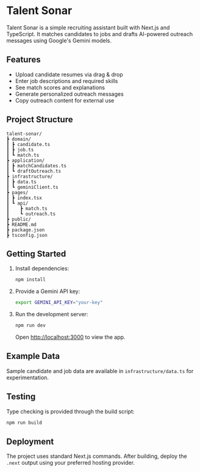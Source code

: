 # Talent Sonar

Talent Sonar is a simple recruiting assistant built with Next.js and TypeScript. It matches candidates to jobs and drafts AI-powered outreach messages using Google's Gemini models.

## Features
- Upload candidate resumes via drag & drop
- Enter job descriptions and required skills
- See match scores and explanations
- Generate personalized outreach messages
- Copy outreach content for external use

## Project Structure
```
talent-sonar/
┣ domain/
┃ ┣ candidate.ts
┃ ┣ job.ts
┃ ┗ match.ts
┣ application/
┃ ┣ matchCandidates.ts
┃ ┗ draftOutreach.ts
┣ infrastructure/
┃ ┣ data.ts
┃ ┗ geminiClient.ts
┣ pages/
┃ ┣ index.tsx
┃ ┗ api/
┃    ┣ match.ts
┃    ┗ outreach.ts
┣ public/
┣ README.md
┣ package.json
┣ tsconfig.json
```

## Getting Started
1. Install dependencies:
   ```bash
   npm install
   ```
2. Provide a Gemini API key:
   ```bash
   export GEMINI_API_KEY="your-key"
   ```
3. Run the development server:
   ```bash
   npm run dev
   ```
   Open [http://localhost:3000](http://localhost:3000) to view the app.

## Example Data
Sample candidate and job data are available in `infrastructure/data.ts` for experimentation.

## Testing
Type checking is provided through the build script:
```bash
npm run build
```

## Deployment
The project uses standard Next.js commands. After building, deploy the `.next` output using your preferred hosting provider.
